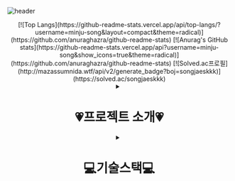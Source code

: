 ![header](https://capsule-render.vercel.app/api?type=rounded&color=gradient&height=150&section=header&text=Hello!%20I'm%20Minju&fontSize=70&animation=fadeIn&fontColor=ffffff)

<div align="center">
    [![Top Langs](https://github-readme-stats.vercel.app/api/top-langs/?username=minju-song&layout=compact&theme=radical)](https://github.com/anuraghazra/github-readme-stats)
    [![Anurag's GitHub stats](https://github-readme-stats.vercel.app/api?username=minju-song&show_icons=true&theme=radical)](https://github.com/anuraghazra/github-readme-stats)
    [![Solved.ac프로필](http://mazassumnida.wtf/api/v2/generate_badge?boj=songjaeskkk)](https://solved.ac/songjaeskkk)
    <details>
        <summary><h1>💗프로젝트 소개💗</h1></summary>
        <div markdown="1">
            <h2>Holoyolo란❓</h2>
            <h4>1인가구 소비관리 플랫폼이며 프로젝트명 'Holoyolo'는 혼자서도(Holo) 행복하게 잘 살 수 있다(Yolo)라는 의미</h4>
            <h3>📅개발 기간</h3>
            <h4>2023.11.06 ~ 2023.12.22</h4>
            <details>
                <summary><h3>📊DB 설계</h3></summary>
                <div markdown="1">
                    <img src="https://github.com/minju-song/final_project/assets/97097194/6cbd8adf-adc1-44be-a4d4-a824838109f0"/>
                </div>
            </details>        
        </div>
    </details>  
    <details>
        <summary><h1>💻기술스택💻</h1></summary>
        <div markdown="1">
            <h2>📍Front</h2>
            <img src="https://img.shields.io/badge/html5-E34F26?style=for-the-badge&logo=html5&logoColor=white"/>
            <img src="https://img.shields.io/badge/css3-1572B6?style=for-the-badge&logo=css3&logoColor=white"/>
            <img src="https://img.shields.io/badge/javascript-F7DF1E?style=for-the-badge&logo=javascript&logoColor=white"/>
            <img src="https://img.shields.io/badge/jquery-0769AD?style=for-the-badge&logo=jquery&logoColor=white"/>
            <img src="https://img.shields.io/badge/bootstrap-7952B3?style=for-the-badge&logo=bootstrap&logoColor=white"/>
            <h2>📍Backend</h2>
            <img src="https://img.shields.io/badge/springboot-6DB33F?style=for-the-badge&logo=springboot&logoColor=white"/>
            <img src="https://img.shields.io/badge/thymeleaf-005F0F?style=for-the-badge&logo=thymeleaf&logoColor=white"/>
            <h2>📍Database</h2>
            <img src="https://img.shields.io/badge/oracle-F80000?style=for-the-badge&logo=oracle&logoColor=white"/>
            <h2>📍Server</h2>
            <img src="https://img.shields.io/badge/amazonec2-FF9900?style=for-the-badge&logo=amazonec2&logoColor=white"/>
            <h2>📍CI/CD</h2>
            <img src="https://img.shields.io/badge/apachemaven-C71A36?style=for-the-badge&logo=apachemaven&logoColor=white"/>
            <img src="https://img.shields.io/badge/jenkins-D24939?style=for-the-badge&logo=jenkins&logoColor=white"/>        
            <img src="https://img.shields.io/badge/docker-2496ED?style=for-the-badge&logo=docker&logoColor=white"/>
            <h2>📍Collaborative Software / Remote repository</h2>
            <img src="https://img.shields.io/badge/jira-0052CC?style=for-the-badge&logo=jira&logoColor=white"/>
            <img src="https://img.shields.io/badge/github-181717?style=for-the-badge&logo=github&logoColor=white"/> 
        </div>
    </details>
</div>


